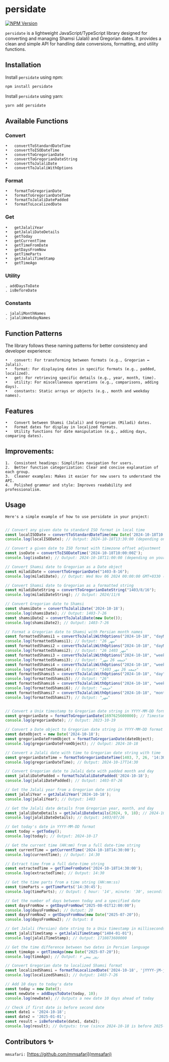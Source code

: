# persidate
[![NPM Version](https://img.shields.io/npm/v/persidate)](https://www.npmjs.com/package/persidate)

`persidate` is a lightweight JavaScript/TypeScript library designed for converting and managing Shamsi (Jalali) and Gregorian dates. It provides a clean and simple API for handling date conversions, formatting, and utility functions.

## Installation

Install `persidate` using npm:
```bash
npm install persidate
```
Install `persidate` using yarn:
```bash
yarn add persidate
```

## Available Functions

### Convert

	•	convertToStandardDateTime
	•	convertToISODateTime
	•	convertToGregorianDate
	•	convertToGregorianDateString
	•	convertToJalaliDate
	•	convertToJalaliWithOptions

### Format

	•	formatToGregorianDate
	•	formatToGregorianDateTime
	•	formatToJalaliDatePadded
	•	formatToLocalizedDate

### Get

	•	getJalaliYear
	•	getJalaliDateDetails
	•	getToday
	•	getCurrentTime
	•	getTimeFromDate
	•	getDaysFromNow
	•	getTimeParts
	•	getJalaliTimeStamp
	•	getTimeAgo

### Utility

	. addDaysToDate
	. isBeforeDate

### Constants

	. jalaliMonthNames
	. jalaliWeekdayNames

## Function Patterns

The library follows these naming patterns for better consistency and developer experience:

	•	convert: For transforming between formats (e.g., Gregorian ↔ Jalali).
	•	format: For displaying dates in specific formats (e.g., padded, localized).
	•	get: For retrieving specific details (e.g., year, month, time).
	•	utility: For miscellaneous operations (e.g., comparisons, adding days).
	•	constants: Static arrays or objects (e.g., month and weekday names).

## Features

	•	Convert between Shamsi (Jalali) and Gregorian (Miladi) dates.
	•	Format dates for display in localized formats.
	•	Utility functions for date manipulation (e.g., adding days, comparing dates).

## Improvements:

	1.	Consistent headings: Simplifies navigation for users.
	2.	Better function categorization: Clear and concise explanation of each group.
	3.	Cleaner examples: Makes it easier for new users to understand the API.
	4.	Polished grammar and style: Improves readability and professionalism.

## Usage
`Here's a simple example of how to use persidate in your project:`

```javascript

// Convert any given date to standard ISO format in local time
const localISODate = convertToStandardDateTime(new Date('2024-10-18T10:00:00Z'));
console.log(localISODate); // Output: 2024-10-18T13:30:00 (depending on your timezone)

// Convert a given date to ISO format with timezone offset adjustment
const isoDate = convertToISODateTime('2024-10-18T10:00:00Z');
console.log(isoDate); // Output: 2024-10-18T11:00:00 (depending on your timezone)

// Convert Shamsi date to Gregorian as a Date object
const miladiDate = convertToGregorianDate("1403-8-16");
console.log(miladiDate); // Output: Wed Nov 06 2024 00:00:00 GMT+0330 (Iran Standard Time)

// Convert Shamsi date to Gregorian as a formatted string
const miladiDateString = convertToGregorianDateString("1403/8/16");
console.log(miladiDateString); // Output: 2024/11/6

// Convert Gregorian date to Shamsi
const shamsiDate = convertToJalaliDate('2024-10-18');
console.log(shamsiDate); // Output: 1403-7-26
const shamsiDate2 = convertToJalaliDate(new Date());
console.log(shamsiDate2); // Output: 1403-7-26

// Format a Gregorian date to Shamsi with Persian month names
const formattedShamsi1 = convertToJalaliWithOptions("2024-10-18", "dayMonth");
console.log(formattedShamsi1); // Output: "26 مهر"
const formattedShamsi2 = convertToJalaliWithOptions("2024-10-18", "dayMonthYear");
console.log(formattedShamsi2); // Output: "26 مهر 1403"
const formattedShamsi3 = convertToJalaliWithOptions("2024-10-18", "weekdayDayMonth");
console.log(formattedShamsi3); // Output: "جمعه 26 مهر"
const formattedShamsi4 = convertToJalaliWithOptions("2024-10-18", "weekdayDayMonthYear");
console.log(formattedShamsi4); // Output: "جمعه 26 مهر 1403"
const formattedShamsi5 = convertToJalaliWithOptions("2024-10-18", "day");
console.log(formattedShamsi5); // Output: "26"
const formattedShamsi6 = convertToJalaliWithOptions("2024-10-18", "weekday");
console.log(formattedShamsi6); // Output: "جمعه"
const formattedShamsi7 = convertToJalaliWithOptions("2024-10-18", "month");
console.log(formattedShamsi7); // Output: "مهر"


// Convert a Unix timestamp to Gregorian date string in YYYY-MM-DD format
const gregorianDate = formatToGregorianDate(1697625600000); // Timestamp for '2023-10-19T00:00:00Z'
console.log(gregorianDate); // Output: 2023-10-19

// Convert a Date object to Gregorian date string in YYYY-MM-DD format
const dateObject = new Date('2024-10-18');
const gregorianDateFromObject = formatToGregorianDate(dateObject);
console.log(gregorianDateFromObject); // Output: 2024-10-18

// Convert a Jalali date with time to Gregorian date string with time
const gregorianDateTime = formatToGregorianDateTime(1403, 7, 26, '14:30');
console.log(gregorianDateTime); // Output: 2024-10-17T14:30

// Convert Gregorian date to Jalali date with padded month and day
const jalaliDatePadded = formatToJalaliDatePadded('2024-10-18');
console.log(jalaliDatePadded); // Output: 1403-07-26

// Get the Jalali year from a Gregorian date string
const jalaliYear = getJalaliYear('2024-10-18');
console.log(jalaliYear); // Output: 1403

// Get the Jalali date details from Gregorian year, month, and day
const jalaliDateDetails = getJalaliDateDetails(2024, 9, 18); // 2024-10-18
console.log(jalaliDateDetails); // Output: 1403/07/26

// Get today's date in YYYY-MM-DD format
const today = getToday();
console.log(today); // Output: 2024-10-17

// Get the current time (HH:mm) from a full date-time string
const currentTime = getCurrentTime('2024-10-18T14:30:00');
console.log(currentTime); // Output: 14:30

// Extract time from a full date-time string
const extractedTime = getTimeFromDate('2024-10-18T14:30:00');
console.log(extractedTime); // Output: 14:30

// Get the time parts from a time string (HH:mm:ss)
const timeParts = getTimeParts('14:30:45');
console.log(timeParts); // Output: { hour: '14', minute: '30', second: '45' }

// Get the number of days between today and a specified date
const daysFromNow = getDaysFromNow("2025-08-01T12:00:00");
console.log(daysFromNow); // Output: 20
const daysFromNow2 = getDaysFromNow(new Date("2025-07-20"));
console.log(daysFromNow2); // Output: 8

// Get Jalali (Persian) date string to a Unix timestamp in milliseconds
const jalaliTimeStamp = getJalaliTimeStamp("1404-01-01");
console.log(jalaliTimeStamp); // Output: 1710873600000

// Get the time difference between two dates in Persian language
const timeAgo = getTimeAgo(new Date("2025-07-20"));
console.log(timeAgo); // Output: ۲ روز پیش

// Convert Gregorian date to localized Shamsi format
const localizedShamsi = formatToLocalizedDate('2024-10-18', 'jYYYY-jM-jD');
console.log(localizedShamsi); // Output: 1403-7-26

// Add 10 days to today's date
const today = new Date();
const newDate = addDaysToDate(today, 10);
console.log(newDate); // Outputs a new date 10 days ahead of today

// Check if first date is before second date
const date1 = '2024-10-18';
const date2 = '2025-01-01';
const result = isBeforeDate(date1, date2);
console.log(result); // Outputs: true (since 2024-10-18 is before 2025-01-01)

```

## Contributors ✨

`mmsafari:` [https://github.com/mmsafari](mmsafari)
